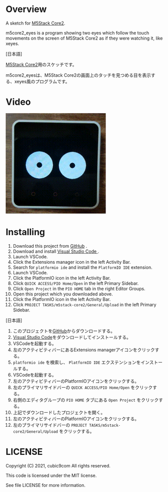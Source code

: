 
# Overview

A sketch for [M5Stack Core2](https://docs.m5stack.com/#/en/core/core2).

m5core2_eyes is a program showing two eyes which follow the touch movements on the screen of M5Stack Core2 as if they were watching it, like xeyes.  

\[日本語\]

[M5Stack Core2](https://docs.m5stack.com/#/en/core/core2)用のスケッチです。

m5core2_eyesは、M5Stack Core2の画面上のタッチを見つめる目を表示する、xeyes風のプログラムです。

# Video

![video](video.gif)

# Installing

1. Download this project from [GitHub](https://github.com/cubic9com/m5core2_eyes/) .
1. Download and install [Visual Studio Code ](https://code.visualstudio.com/) .
1. Launch VSCode.
1. Click the Extensions manager icon in the left Activity Bar.
1. Search for `platformio ide` and install the `PlatformIO IDE` extension.
1. Launch VSCode.
1. Click the PlatformIO icon in the left Activity Bar.
1. Click `QUICK ACCESS/PIO Home/Open` in the left Primary Sidebar.
1. Click `Open Project` in the `PIO HOME` tab in the right Editor Groups.
1. Open this project which you downloaded above.
1. Click the PlatformIO icon in the left Activity Bar.
1. Click `PROJECT TASKS/m5stack-core2/General/Upload` in the left Primary Sidebar.

\[日本語\]

1. このプロジェクトを[GitHub](https://github.com/cubic9com/m5core2_eyes)からダウンロードする。
1. [Visual Studio Code](https://code.visualstudio.com/)をダウンロードしてインストールする。
1. VSCodeを起動する。
1. 左のアクティビティバーにあるExtensions managerアイコンをクリックする。
1. `platformio ide` を検索し、 `PlatformIO IDE` エクステンションをインストールする。
1. VSCodeを起動する。
1. 左のアクティビティバーのPlatformIOアイコンをクリックする。
1. 左のプライマリサイドバーの `QUICK ACCESS/PIO Home/Open` をクリックする。
1. 右側のエディタグループの `PIO HOME` タブにある `Open Project` をクリックする。
1. 上記でダウンロードしたプロジェクトを開く。
1. 左のアクティビティバーのPlatformIOアイコンをクリックする。
1. 左のプライマリサイドバーの `PROJECT TASKS/m5stack-core2/General/Upload` をクリックする。

# LICENSE

Copyright (C) 2021, cubic9com All rights reserved.

This code is licensed under the MIT license.

See file LICENSE for more information.
